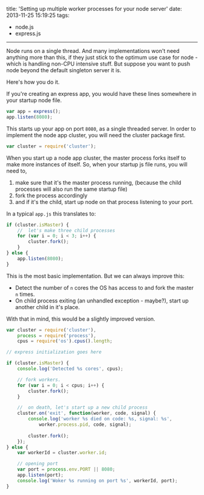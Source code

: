 title: 'Setting up multiple worker processes for your node server'
date: 2013-11-25 15:19:25
tags:
- node.js
- express.js
---
Node runs on a single thread. And many implementations won't need anything more than this, if they just stick to the optimum use case for node - which is handling non-CPU intensive stuff. But suppose you want to push node beyond the default singleton server it is.

Here's how you do it.

If you're creating an express app, you would have these lines somewhere in your startup node file.

```js
var app = express();
app.listen(8080);
```

This starts up your app on port `8080`, as a single threaded server. In order to implement the node app cluster, you will need the cluster package first.

```js
var cluster = require('cluster');
```

When you start up a node app cluster, the master process forks itself to make more instances of itself. So, when your startup js file runs, you will need to, 
1. make sure that it's the master process running, (because the child processes will also run the same startup file) 
2. fork the process accordingly
3. and if it's the child, start up node on that process listening to your port.

In a typical `app.js` this translates to:

```js
if (cluster.isMaster) {
	//  let's make three child processes
	for (var i = 0; i < 3; i++) {
		cluster.fork();
	}
} else {
	app.listen(8080);
}
```

This is the most basic implementation. But we can always improve this:

* Detect the number of `n` cores the OS has access to and fork the master `n` times.
* On child process exiting (an unhandled exception - maybe?), start up another child in it's place.

With that in mind, this would be a slightly improved version.

```js
var	cluster = require('cluster'),
	process = require('process'),
	cpus = require('os').cpus().length;

// express initialization goes here

if (cluster.isMaster) {
	console.log('Detected %s cores', cpus);

	// fork workers.
	for (var i = 0; i < cpus; i++) {
		cluster.fork();
	}

	//  on death, let's start up a new child process
	cluster.on('exit', function(worker, code, signal) {
		console.log('worker %s died on code: %s, signal: %s', 
			worker.process.pid, code, signal);
			
		cluster.fork();
	});
} else {
	var workerId = cluster.worker.id;

	// opening port
	var port = process.env.PORT || 8080;
	app.listen(port);
	console.log('Woker %s running on port %s', workerId, port);
}
```

